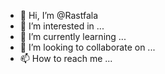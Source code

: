 - 👋 Hi, I’m @Rastfala
- 👀 I’m interested in ...
- 🌱 I’m currently learning ...
- 💞️ I’m looking to collaborate on ...
- 📫 How to reach me ...

<!---
Rastfala/Rastfala is a ✨ special ✨ repository because its `README.md` (this file) appears on your GitHub profile.
You can click the Preview link to take a look at your changes.
--->
